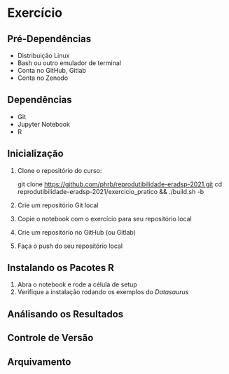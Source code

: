 

# Exercício


## Pré-Dependências

-   Distribuição Linux
-   Bash ou outro emulador de terminal
-   Conta no GitHub, Gitlab
-   Conta no Zenodo


## Dependências

-   Git
-   Jupyter Notebook
-   R


## Inicialização

1.  Clone o repositório do curso:

    git clone https://github.com/phrb/reprodutibilidade-eradsp-2021.git
    cd reprodutibilidade-eradsp-2021/exercicio_pratico && ./build.sh -b

1.  Crie um repositório Git local
2.  Copie o notebook com o exercício para seu repositório local
3.  Crie um repositório no GitHub (ou Gitlab)
4.  Faça o push do seu repositório local


## Instalando os Pacotes R

1.  Abra o notebook e rode a célula de setup
2.  Verifique a instalação rodando os exemplos do *Datasaurus*


## Análisando os Resultados


## Controle de Versão


## Arquivamento
